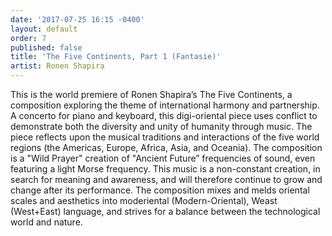 ```yaml
---
date: '2017-07-25 16:15 -0400'
layout: default
order: 7
published: false
title: 'The Five Continents, Part 1 (Fantasie)'
artist: Ronen Shapira
---
```

This is the world premiere of Ronen Shapira’s The Five Continents, a composition exploring the theme of international harmony and partnership. A concerto for piano and keyboard, this digi-oriental piece uses conflict to demonstrate both the diversity and unity of humanity through music. The piece reflects upon the musical traditions and interactions of the five world regions (the Americas, Europe, Africa, Asia, and Oceania). The composition is a "Wild Prayer" creation of "Ancient Future” frequencies of sound, even featuring a light Morse frequency. This music is a non-constant creation, in search for meaning and awareness, and will therefore continue to grow and change after its performance. The composition mixes and melds oriental scales and aesthetics into moderiental (Modern-Oriental), Weast (West+East) language, and strives for a balance between the technological world and nature. 
